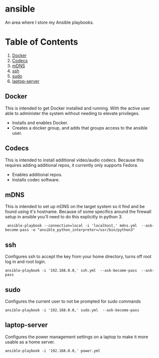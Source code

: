 # ansible
An area where I store my Ansible playbooks.

# Table of Contents
1. [Docker](#docker)
1. [Codecs](#codecs)
1. [mDNS](#mdns)
1. [ssh](#ssh)
1. [sudo](#sudo)
1. [laptop-server](#laptop-server)


## Docker
This is intended to get Docker installed and running.  With the active user able to administer the system without needing to elevate privileges.
* Installs and enables Docker.
* Creates a docker group, and adds that groups access to the ansible user.


## Codecs
This is intended to install additional video/audio codecs.  Because this requires adding additional repos, it currently only supports Fedora.
* Enables additional repos.
* Installs codec software.

## mDNS
This is intended to set up mDNS on the target system so it find and be found using it's hostname.
Because of some specifics around the firewall setup in ansible you'll need to do this explicitly in python 3.
     
     ansible-playbook --connection=local -i 'localhost,' mdns.yml  --ask-become-pass -e "ansible_python_interpreter=/usr/bin/python3"
     
## ssh
Configures ssh to accept the key from your home directory, turns off root log in and root login.

    ansible-playbook -i '192.168.0.0,' ssh.yml  --ask-become-pass  --ask-pass
    
## sudo
Configures the current user to not be prompted for sudo commands

    ansible-playbook -i '192.168.0.0,' sudo.yml  --ask-become-pass
    
## laptop-server
Configures the power management settings on a laptop to make it more usable as a home server.

    ansible-playbook -i '192.168.0.0,' power.yml